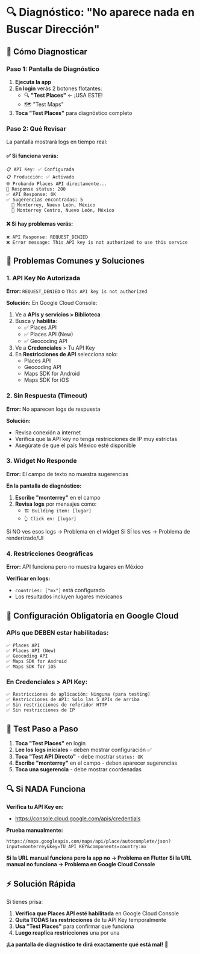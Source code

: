 # 🔍 Diagnóstico: "No aparece nada en Buscar Dirección"

## 🧪 **Cómo Diagnosticar**

### **Paso 1: Pantalla de Diagnóstico**
1. **Ejecuta la app**
2. **En login** verás 2 botones flotantes:
   - 🔍 **"Test Places"** ← ¡USA ESTE!
   - 🗺️ "Test Maps"
3. **Toca "Test Places"** para diagnóstico completo

### **Paso 2: Qué Revisar**
La pantalla mostrará logs en tiempo real:

#### ✅ **Si funciona verás:**
```
📋 API Key: ✅ Configurada
📋 Producción: ✅ Activado  
🌐 Probando Places API directamente...
📡 Response status: 200
✅ API Response: OK
✅ Sugerencias encontradas: 5
  📍 Monterrey, Nuevo León, México
  📍 Monterrey Centro, Nuevo León, México
```

#### ❌ **Si hay problemas verás:**
```
❌ API Response: REQUEST_DENIED
❌ Error message: This API key is not authorized to use this service
```

## 🔧 **Problemas Comunes y Soluciones**

### **1. API Key No Autorizada**
**Error:** `REQUEST_DENIED` o `This API key is not authorized`

**Solución:** En Google Cloud Console:
1. Ve a **APIs y servicios > Biblioteca**
2. Busca y **habilita**:
   - ✅ Places API
   - ✅ Places API (New)  
   - ✅ Geocoding API
3. Ve a **Credenciales** > Tu API Key
4. En **Restricciones de API** selecciona solo:
   - Places API
   - Geocoding API
   - Maps SDK for Android
   - Maps SDK for iOS

### **2. Sin Respuesta (Timeout)**
**Error:** No aparecen logs de respuesta

**Solución:**
- Revisa conexión a internet
- Verifica que la API key no tenga restricciones de IP muy estrictas
- Asegúrate de que el país México esté disponible

### **3. Widget No Responde**
**Error:** El campo de texto no muestra sugerencias

**En la pantalla de diagnóstico:**
1. **Escribe "monterrey"** en el campo
2. **Revisa logs** por mensajes como:
   - `🏗️ Building item: [lugar]`
   - `👆 Click en: [lugar]`

Si NO ves esos logs → Problema en el widget
Si SÍ los ves → Problema de renderizado/UI

### **4. Restricciones Geográficas**
**Error:** API funciona pero no muestra lugares en México

**Verificar en logs:**
- `countries: ["mx"]` está configurado
- Los resultados incluyen lugares mexicanos

## 🚨 **Configuración Obligatoria en Google Cloud**

### **APIs que DEBEN estar habilitadas:**
```
✅ Places API
✅ Places API (New) 
✅ Geocoding API
✅ Maps SDK for Android
✅ Maps SDK for iOS
```

### **En Credenciales > API Key:**
```
✅ Restricciones de aplicación: Ninguna (para testing)
✅ Restricciones de API: Solo las 5 APIs de arriba
✅ Sin restricciones de referidor HTTP
✅ Sin restricciones de IP
```

## 📱 **Test Paso a Paso**

1. **Toca "Test Places"** en login
2. **Lee los logs iniciales** - deben mostrar configuración ✅
3. **Toca "Test API Directo"** - debe mostrar `status: OK`
4. **Escribe "monterrey"** en el campo - deben aparecer sugerencias
5. **Toca una sugerencia** - debe mostrar coordenadas

## 🔍 **Si NADA Funciona**

**Verifica tu API Key en:**
- https://console.cloud.google.com/apis/credentials

**Prueba manualmente:**
```
https://maps.googleapis.com/maps/api/place/autocomplete/json?input=monterrey&key=TU_API_KEY&components=country:mx
```

**Si la URL manual funciona pero la app no → Problema en Flutter**
**Si la URL manual no funciona → Problema en Google Cloud Console**

## ⚡ **Solución Rápida**

Si tienes prisa:
1. **Verifica que Places API esté habilitada** en Google Cloud Console
2. **Quita TODAS las restricciones** de tu API Key temporalmente
3. **Usa "Test Places"** para confirmar que funciona
4. **Luego reaplica restricciones** una por una

**¡La pantalla de diagnóstico te dirá exactamente qué está mal!** 🎯